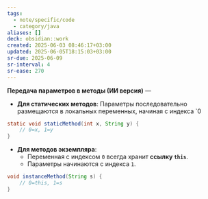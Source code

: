```yaml
---
tags:
  - note/specific/code
  - category/java
aliases: []
deck: obsidian::work
created: 2025-06-03 08:46:17+03:00
updated: 2025-06-05T18:15:03+03:00
sr-due: 2025-06-09
sr-interval: 4
sr-ease: 270
---
```


**Передача параметров в методы (ИИ версия)**
—
- **Для статических методов**:
    Параметры последовательно размещаются в локальных переменных, начиная с индекса `0
```java
static void staticMethod(int x, String y) {
	// 0=x, 1=y
}
```

- **Для методов экземпляра**:
    - Переменная с индексом `0` всегда хранит **ссылку `this`**.
    - Параметры начинаются с индекса `1`.
```java
void instanceMethod(String s) {
	// 0=this, 1=s
}
```
